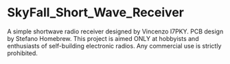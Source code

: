 # SkyFall_Short_Wave_Receiver
A simple shortwave radio receiver designed by Vincenzo I7PKY.
PCB design by Stefano Homebrew.
This project is aimed ONLY at hobbyists and enthusiasts of self-building electronic radios. Any commercial use is strictly prohibited.
